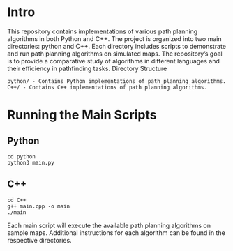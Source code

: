 # Intro

This repository contains implementations of various path planning algorithms in both Python and C++. The project is organized into two main directories: python and C++. Each directory includes scripts to demonstrate and run path planning algorithms on simulated maps. The repository’s goal is to provide a comparative study of algorithms in different languages and their efficiency in pathfinding tasks.
Directory Structure

    python/ - Contains Python implementations of path planning algorithms.
    C++/ - Contains C++ implementations of path planning algorithms.

# Running the Main Scripts

## Python

```
cd python
python3 main.py
```

## C++

```
cd C++
g++ main.cpp -o main
./main
```

Each main script will execute the available path planning algorithms on sample maps. Additional instructions for each algorithm can be found in the respective directories.
